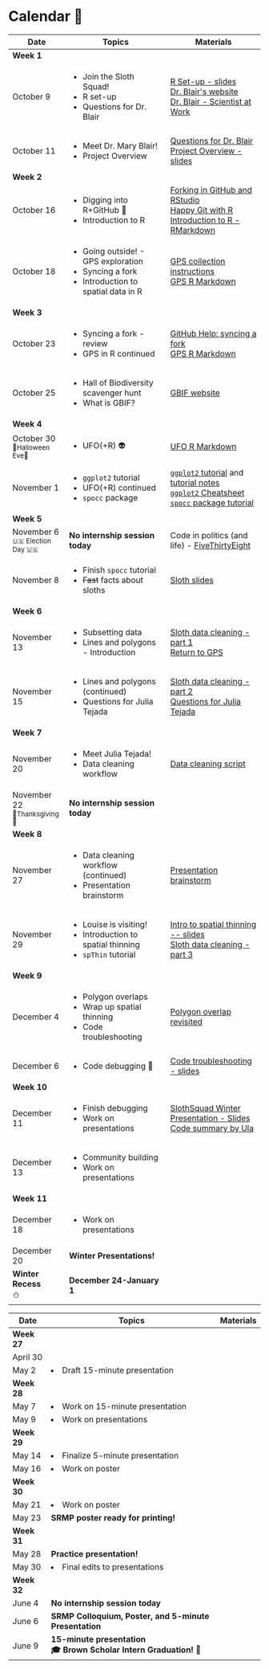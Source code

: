 # Calendar :calendar:

| Date   |      Topics      |  Materials |
|----------|-------------|------|
| **Week 1** | | |
  | October 9 |  <ul><li>Join the Sloth Squad! </li><li> R set-up </li><li> Questions for Dr. Blair |                           [R Set-up - slides](https://docs.google.com/presentation/d/1EsC6WLLg2vecp1zUkETEXVK2Ai168oAJrUcz23vlpj8/edit?usp=sharing)     <br> [Dr. Blair's website](https://sites.google.com/site/maryeblair/home) <br> [Dr. Blair - Scientist at Work](https://scientistatwork.blogs.nytimes.com/tag/slow-loris/) |
  | October 11 | <ul><li> Meet Dr. Mary Blair! </li><li> Project Overview |                                                     [Questions for Dr. Blair](https://docs.google.com/document/d/14YUri2-jk7_R_H8OH7ouzHGdfD1sJqFb7CTERCC7NMs/edit?usp=sharing)   <br>[Project Overview - slides](https://docs.google.com/presentation/d/1WHQqnFkMPRanS7SCgBz7Vu6U876s6jPJqvuFz_OkTFU/edit?usp=sharing) |
| **Week 2** | | |
  | October 16 | <ul><li> Digging into R+GitHub :fork_and_knife: </li><li>  Introduction to R |                                 [Forking in GitHub and RStudio](https://github.com/amnh/BridgeUP-STEM-BabichMorrow/blob/master/lesson_plans/GitHub_Fork.md) <br> [Happy Git with R](http://happygitwithr.com/rstudio-git-github.html) <br> [Introduction to R - RMarkdown](https://github.com/amnh/BridgeUP-STEM-BabichMorrow/blob/master/lesson_plans/Intro_R/Introduction_to_R.Rmd) |
  | October 18 | <ul><li> Going outside! - GPS exploration </li><li> Syncing a fork </li><li> Introduction to spatial data in R |                                                                                                                             [GPS collection instructions](https://github.com/amnh/BridgeUP-STEM-BabichMorrow/blob/master/lesson_plans/GPS_CollectData.md) <br> [GPS R Markdown](https://github.com/amnh/BridgeUP-STEM-BabichMorrow/blob/master/lesson_plans/Intro_GPS/IntroGPS.Rmd) |
| **Week 3** | | |
  | October 23 | <ul><li> Syncing a fork - review </li><li> GPS in R continued |                                                 [GitHub Help: syncing a fork](https://help.github.com/articles/syncing-a-fork/) <br> [GPS R Markdown](https://github.com/amnh/BridgeUP-STEM-BabichMorrow/blob/master/lesson_plans/Intro_GPS/IntroGPS.Rmd)  |
  | October 25 | <ul><li> Hall of Biodiversity scavenger hunt </li><li> What is GBIF? |                                         [GBIF website](https://www.gbif.org) |
| **Week 4** | | |
  |October 30 <br> <sub>:jack_o_lantern:Halloween Eve:chocolate_bar:</sub> |                                                 <ul><li> UFO(+R) :alien: |                                                                                                     [UFO R Markdown](https://github.com/amnh/BridgeUP-STEM-BabichMorrow/blob/master/lesson_plans/Spooky_R/UFO_code.Rmd) |
  | November 1 | <ul><li> `ggplot2` tutorial </li><li> UFO(+R) continued </li><li> `spocc` package |                             [`ggplot2` tutorial](https://www.datacamp.com/courses/data-visualization-with-ggplot2-1) and [tutorial notes](https://github.com/amnh/BridgeUP-STEM-BabichMorrow/blob/master/lesson_plans/Spooky_R/ggplot2_Notes.md) <br> [`ggplot2` Cheatsheet](https://www.rstudio.com/wp-content/uploads/2015/03/ggplot2-cheatsheet.pdf) <br> [`spocc` package tutorial](https://github.com/amnh/BridgeUP-STEM-BabichMorrow/blob/master/lesson_plans/s1_obtain_occ_data/spocc_tutorial.Rmd) |
| **Week 5** | | |
  | November 6 <br> <sub> :us: Election Day :us: </sub> | **No internship session today** |                                      Code in politics (and life) - [FiveThirtyEight](https://fivethirtyeight.com/) |
  | November 8 | <ul><li> Finish `spocc` tutorial </li><li> ~~Fast~~ facts about sloths |                                       [Sloth slides](https://docs.google.com/presentation/d/1h3dgXnZQpHdQW54hK1eR3cRHQ3shuDH3E7P_h1rnZKE/edit?usp=sharing) |
| **Week 6** | | |
  | November 13 | <ul><li> Subsetting data </li><li> Lines and polygons - Introduction |                                         [Sloth data cleaning - part 1](https://github.com/amnh/BridgeUP-STEM-BabichMorrow/blob/master/lesson_plans/s2_process_occ_data/sloth_cleaning_pt1.Rmd) <br> [Return to GPS](https://github.com/amnh/BridgeUP-STEM-BabichMorrow/blob/master/lesson_plans/s2_process_occ_data/GPS_PointLinePoly.Rmd) <br> |
  | November 15 | <ul><li> Lines and polygons (continued) </li><li> Questions for Julia Tejada |                                 [Sloth data cleaning - part 2](https://github.com/amnh/BridgeUP-STEM-BabichMorrow/blob/master/lesson_plans/s2_process_occ_data/sloth_cleaning_pt2.Rmd) <br> [Questions for Julia Tejada](https://docs.google.com/document/d/15rEqzpRAIuNE7CPi0UA2Lyxaw1sH1BPFmGaGWRG7JfY/edit?usp=sharing) |
| **Week 7** | | |
  | November 20 | <ul><li> Meet Julia Tejada! </li><li> Data cleaning workflow |                                                 [Data cleaning script](https://github.com/amnh/BridgeUP-STEM-BabichMorrow/blob/master/intern_code/data_cleaning_workflow.R)|
  | November 22 <br> <sub>:poultry_leg:Thanksgiving:maple_leaf:</sub> | **No internship session today** | | 
| **Week 8** | | |
  | November 27 | <ul><li> Data cleaning workflow (continued) </li><li> Presentation brainstorm | [Presentation brainstorm](https://docs.google.com/document/d/10Ytlmy8DcSudERSc9Uk5MVY_r0eSNfBT702VEK1XoyY/edit?usp=sharing)|
  | November 29 | <ul><li> Louise is visiting! </li><li> Introduction to spatial thinning </li><li> `spThin` tutorial |         [Intro to spatial thinning -- slides](https://docs.google.com/presentation/d/1QXQPjPB8mJhL8VQIGlejPfd9HxWgUiIPPAF1MVurtsE/edit?usp=sharing) <br> [Sloth data cleaning - part 3](https://github.com/amnh/BridgeUP-STEM-BabichMorrow/blob/master/lesson_plans/s2_process_occ_data/sloth_cleaning_pt3.Rmd) <br> |
| **Week 9** | | |
  | December 4 | <ul><li> Polygon overlaps </li><li> Wrap up spatial thinning </li><li> Code troubleshooting |             [Polygon overlap revisited](https://docs.google.com/presentation/d/1VzmFvZxlq0hjCQCn3RYNRr9m_RY1ZUqj8TsK8rS2BAo/edit?usp=sharing) |
  | December 6 | <ul><li> Code debugging :ant: |                                                                                 [Code troubleshooting - slides](https://docs.google.com/presentation/d/1lCz-m5qznkslYgGxYmmtLHqr6-C4xwzsn1TKG77WgAk/edit?usp=sharing) |
| **Week 10** | | |
  | December 11 | <ul><li> Finish debugging </li><li> Work on presentations | [SlothSquad Winter Presentation - Slides](https://docs.google.com/presentation/d/1CsCpxDbWRfczCLFC6ZeQOavGhHhiaaiFzWesDrbR5Tw/edit?usp=sharing) <br> [Code summary by Ula](https://docs.google.com/document/d/1m6zxd6XjjJhvu1YlAomczeE37upaj3c1-if-pbvP7lw/edit?usp=sharing) |
  | December 13 | <ul><li> Community building </li><li> Work on presentations | |
| **Week 11** | | |
  | December 18 | <ul><li> Work on presentations | |
  | December 20 | **Winter Presentations!** | |
| **Winter Recess** <br> :snowman: | **December 24-January 1** | |
  
  
| Date   |      Topics      |  Materials |
|----------|-------------|------|
| **Week 27** | | |
  | April 30 | | |
  | May 2 | </ul><li> Draft 15-minute presentation | |
| **Week 28** | | |
  | May 7 | </ul><li> Work on 15-minute presentation | |
  | May 9 | </ul><li> Work on presentations | |
| **Week 29** | | |
  | May 14 | </ul><li> Finalize 5-minute presentation | |
  | May 16 | </ul><li> Work on poster | |
| **Week 30** | | |
  | May 21 | </ul><li> Work on poster | |
  | May 23 | **SRMP poster ready for printing!** | |
| **Week 31** | | |
  | May 28 | **Practice presentation!** | |
  | May 30 | </ul><li> Final edits to presentations | |
| **Week 32** | | |
  | June 4 | **No internship session today** | |
  | June 6 | **SRMP Colloquium, Poster, and 5-minute Presentation** | |
  | June 9 | **15-minute presentation** <br> **:mortar_board: Brown Scholar Intern Graduation! :tada:** |
